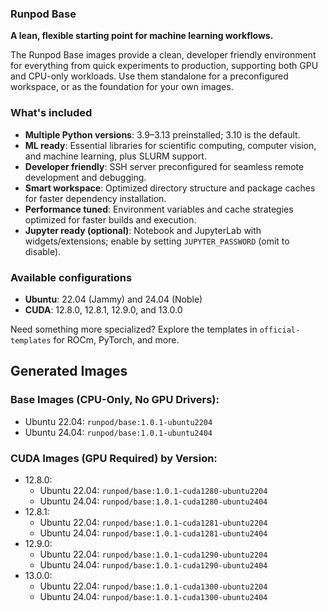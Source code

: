 ### Runpod Base

**A lean, flexible starting point for machine learning workflows.**

The Runpod Base images provide a clean, developer friendly environment for everything from quick experiments to production, supporting both GPU and CPU-only workloads. Use them standalone for a preconfigured workspace, or as the foundation for your own images.

### What's included
- **Multiple Python versions**: 3.9–3.13 preinstalled; 3.10 is the default.
- **ML ready**: Essential libraries for scientific computing, computer vision, and machine learning, plus SLURM support.
- **Developer friendly**: SSH server preconfigured for seamless remote development and debugging.
- **Smart workspace**: Optimized directory structure and package caches for faster dependency installation.
- **Performance tuned**: Environment variables and cache strategies optimized for faster builds and execution.
- **Jupyter ready (optional)**: Notebook and JupyterLab with widgets/extensions; enable by setting `JUPYTER_PASSWORD` (omit to disable).

### Available configurations
- **Ubuntu**: 22.04 (Jammy) and 24.04 (Noble)
- **CUDA**: 12.8.0, 12.8.1, 12.9.0, and 13.0.0

Need something more specialized? Explore the templates in `official-templates` for ROCm, PyTorch, and more.

<div class="base-images">

## Generated Images

### Base Images (CPU-Only, No GPU Drivers):
- Ubuntu 22.04: `runpod/base:1.0.1-ubuntu2204`
- Ubuntu 24.04: `runpod/base:1.0.1-ubuntu2404`

### CUDA Images (GPU Required) by Version:
- 12.8.0:
    - Ubuntu 22.04: `runpod/base:1.0.1-cuda1280-ubuntu2204`
    - Ubuntu 24.04: `runpod/base:1.0.1-cuda1280-ubuntu2404`
- 12.8.1:
    - Ubuntu 22.04: `runpod/base:1.0.1-cuda1281-ubuntu2204`
    - Ubuntu 24.04: `runpod/base:1.0.1-cuda1281-ubuntu2404`
- 12.9.0:
    - Ubuntu 22.04: `runpod/base:1.0.1-cuda1290-ubuntu2204`
    - Ubuntu 24.04: `runpod/base:1.0.1-cuda1290-ubuntu2404`
- 13.0.0:
    - Ubuntu 22.04: `runpod/base:1.0.1-cuda1300-ubuntu2204`
    - Ubuntu 24.04: `runpod/base:1.0.1-cuda1300-ubuntu2404`
</div>
